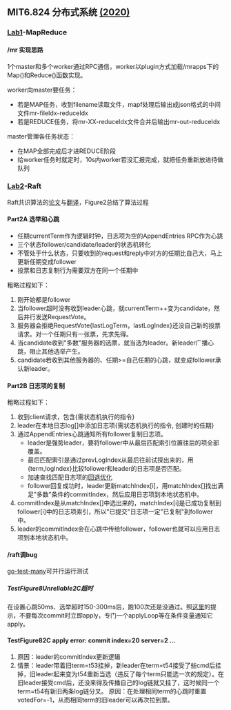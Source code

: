 ## MIT6.824 分布式系统 [(2020)](https://pdos.csail.mit.edu/6.824/schedule.html)

### [Lab1](https://pdos.csail.mit.edu/6.824/labs/lab-mr.html)-MapReduce

#### /mr 实现思路

1个master和多个worker通过RPC通信，worker以plugin方式加载/mrapps下的Map()和Reduce()函数实现。

worker向master要任务：
* 若是MAP任务，收到filename读取文件，mapf处理后输出成json格式的中间文件mr-fileIdx-reduceIdx
* 若是REDUCE任务，将mr-XX-reduceIdx文件合并后输出mr-out-reduceIdx

master管理各任务状态：
* 在MAP全部完成后才进REDUCE阶段
* 给worker任务时就定时，10s内worker若没汇报完成，就把任务重新放进待做队列

### [Lab2](https://pdos.csail.mit.edu/6.824/labs/lab-raft.html)-Raft

Raft共识算法的[论文](https://pdos.csail.mit.edu/6.824/papers/raft-extended.pdf)与[翻译](https://github.com/maemual/raft-zh_cn/blob/master/raft-zh_cn.md)，Figure2总结了算法过程

#### Part2A 选举和心跳

* 任期currentTerm作为逻辑时钟，日志项为空的AppendEntries RPC作为心跳
* 三个状态follower/candidate/leader的状态机转化
* 不管处于什么状态，只要收到的request和reply中对方的任期比自己大，马上更新任期变成follower
* 投票和日志复制行为需要双方在同一个任期中

粗略过程如下：
1. 刚开始都是follower
2. 当follower超时没有收到leader心跳，就currentTerm++变为candidate，然后并行发送RequestVote。
3. 服务器会拒绝RequestVote{lastLogTerm，lastLogIndex}还没自己新的投票请求。对一个任期只有一张票，先求先得。
4. 当candidate收到"多数"服务器的选票，就当选为leader。新leader广播心跳，阻止其他选举产生。
5. candidate若收到其他服务器的、任期>=自己任期的心跳，就变成follower承认新leader。

#### Part2B 日志项的复制

粗略过程如下：
1. 收到client请求，包含{需状态机执行的指令}
2. leader在本地日志log[]中添加日志项{需状态机执行的指令, 创建时的任期}
3. 通过AppendEntries心跳通知所有follower复制日志项。
   * leader是强势leader，要将follower中从最后匹配索引位置往后的项全部覆盖。
   * 最后匹配索引是通过prevLogIndex从最后往前试探出来的，用{term,logIndex}比较follower和leader的日志项是否匹配。
   * 加速查找匹配日志项的[回退优化](https://thesquareplanet.com/blog/students-guide-to-raft/#an-aside-on-optimizations)
   * follower回复成功时，leader更新matchIndex[i]，用matchIndex[]找出满足"多数"条件的commitIndex，然后应用日志项到本地状态机中。
4. commitIndex是从matchIndex[]中选出来的，matchIndex[i]是已成功复制到follower[i]中的日志项索引，所以"已提交"日志项一定"已复制"到follower中。
5. leader的commitIndex会在心跳中传给follower，follower也就可以应用日志项到本地状态机中。

#### /raft调bug
[go-test-many](https://gist.github.com/jonhoo/f686cacb4b9fe716d5aa)可并行运行测试

##### TestFigure8Unreliable2C超时
在设置心跳50ms、选举超时150-300ms后，跑100次还是没通过。照[这里](https://github.com/springfieldking/mit-6.824-golabs-2018/issues/3)的提示，不要每次commit时立即apply，专门一个applyLoop等在条件变量通知它apply。

#### TestFigure82C apply error: commit index=20 server=2 ...
1. 原因：leader的commitIndex更新逻辑
2. 情景：leader带着旧term=t53挂掉，新leader在term=t54接受了些cmd后挂掉，旧leader起来变为t54重新当选（违反了每个term只能选一次的规定）。在旧leader接受cmd后，还没来得及传播自己的log链就又挂了，这时候同一个term=t54有新旧两条log链分叉。
   原因：在处理相同term的心跳时重置votedFor=-1，从而相同term的旧leader可以再次拉到票。